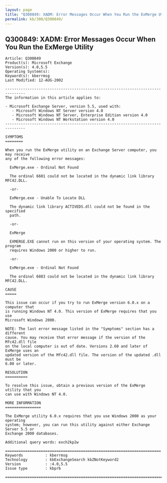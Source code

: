 ```yaml
---
layout: page
title: "Q300849: XADM: Error Messages Occur When You Run the ExMerge Utility"
permalink: kb/300/Q300849/
---
```


## Q300849: XADM: Error Messages Occur When You Run the ExMerge Utility

	Article: Q300849
	Product(s): Microsoft Exchange
	Version(s): 4.0,5.5
	Operating System(s): 
	Keyword(s): kberrmsg
	Last Modified: 12-AUG-2002
	
	-------------------------------------------------------------------------------
	The information in this article applies to:
	
	- Microsoft Exchange Server, version 5.5, used with:
	   - Microsoft Windows NT Server version 4.0 
	   - Microsoft Windows NT Server, Enterprise Edition version 4.0 
	   - Microsoft Windows NT Workstation version 4.0 
	-------------------------------------------------------------------------------
	
	SYMPTOMS
	========
	
	When you run the ExMerge utility on an Exchange Server computer, you may receive
	any of the following error messages:
	
	  ExMerge.exe - Ordinal Not Found
	
	  The ordinal 6601 could not be located in the dynamic link library MFC42.DLL.
	
	  -or-
	
	  ExMerge.exe - Unable To Locate DLL
	
	  The dynamic link library ACTIVEDS.dll could not be found in the specified
	  path.
	
	  -or-
	
	  ExMerge
	
	  EXMERGE.EXE cannot run on this version of your operating system. The program
	  requires Windows 2000 or higher to run.
	
	  -or-
	
	  ExMerge.exe - Ordinal Not Found
	
	  The ordinal 6883 could not be located in the dynamic link library MFC42.DLL.
	
	CAUSE
	=====
	
	This issue can occur if you try to run ExMerge version 6.0.x on a computer that
	is running Windows NT 4.0. This version of ExMerge requires that you use
	Microsoft Windows 2000.
	
	NOTE: The last error message listed in the "Symptoms" section has a different
	cause. You may receive that error message if the version of the Mfc42.dll file
	on the local computer is out of date. Versions 2.60 and later of ExMerge uses an
	updated version of the Mfc42.dll file. The version of the updated .dll must be
	6.00 or later.
	
	RESOLUTION
	==========
	
	To resolve this issue, obtain a previous version of the ExMerge utility that you
	can use with Windows NT 4.0.
	
	MORE INFORMATION
	================
	
	The ExMerge utility 6.0.x requires that you use Windows 2000 as your operating
	system; however, you can run this utility against either Exchange Server 5.5 or
	Exchange 2000 databases.
	
	Additional query words: exch2kp2w
	
	======================================================================
	Keywords          : kberrmsg 
	Technology        : kbExchangeSearch kbZNotKeyword2
	Version           : :4.0,5.5
	Issue type        : kbprb
	
	=============================================================================
	
